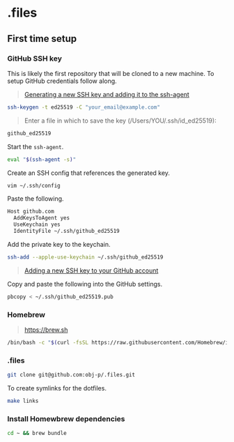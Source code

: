 # .files

## First time setup

### GitHub SSH key

This is likely the first repository that will be cloned to a new machine. To setup GitHub
credentials follow along.

> [Generating a new SSH key and adding it to the ssh-agent](https://docs.github.com/en/authentication/connecting-to-github-with-ssh/generating-a-new-ssh-key-and-adding-it-to-the-ssh-agent)

```sh
ssh-keygen -t ed25519 -C "your_email@example.com"
```

> Enter a file in which to save the key (/Users/YOU/.ssh/id\_ed25519):

```sh
github_ed25519
```

Start the `ssh-agent`.


```sh
eval "$(ssh-agent -s)"
```

Create an SSH config that references the generated key.


```sh
vim ~/.ssh/config
```

Paste the following.


```txt
Host github.com
  AddKeysToAgent yes
  UseKeychain yes
  IdentityFile ~/.ssh/github_ed25519
```

Add the private key to the keychain.


```sh
ssh-add --apple-use-keychain ~/.ssh/github_ed25519
```

> [Adding a new SSH key to your GitHub account](https://docs.github.com/en/authentication/connecting-to-github-with-ssh/adding-a-new-ssh-key-to-your-github-account)

Copy and paste the following into the GitHub settings.


```sh
pbcopy < ~/.ssh/github_ed25519.pub
```

### Homebrew

> https://brew.sh

```sh
/bin/bash -c "$(curl -fsSL https://raw.githubusercontent.com/Homebrew/install/HEAD/install.sh)"
```

### .files

```sh
git clone git@github.com:obj-p/.files.git
```

To create symlinks for the dotfiles.

```sh
make links
```

### Install Homewbrew dependencies

```sh
cd ~ && brew bundle
```
